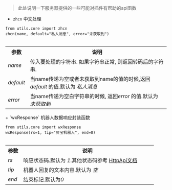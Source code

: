 > 此处说明一下服务器提供的一些可能对插件有帮助的api函数

+ `zhcn` 中文处理

<pre>
<code>from utils.core import zhcn
zhcn(name, default="私人消息", error="未获取到")
</code>
</pre>

<table border="0" cellspacing="0">
    <tr>
        <th>参数</th>
        <th style="min-width: 400px;">说明</th>
    </tr>
    <tr>
        <td><em>name</em></td>
        <td>传入要处理的字符串. 如果字符串正常, 则返回转码后的字符串.</td>
    </tr>
    <tr>
        <td><em>default</em></td>
        <td>当name传递为空或者未获取到name的值的时候,返回 <em>default</em> 的值.默认为 <em>私人消息</em></td>
    </tr>
    <tr>
        <td><em>error</em></td>
        <td>当name传递为空白字符串的时候, 返回<em>error</em> 的值.默认为 <em>未获取到</em></td>
    </tr>
</table>

<div style="margin-top: 10px;"></div>
+ `wxResponse` 机器人数据响应封装函数
<pre>
<code>from utils.core import wxResponse
wxResponse(rs=1, tip="贝宝机器人", end=0)
</code>
</pre>

<table border="0" cellspacing="0">
    <tr>
        <th>参数</th>
        <th style="min-width: 400px;">说明</th>
    </tr>
    <tr>
        <td><em>rs</em></td>
        <td>响应状态码.默认为 <em>1</em>.其他状态码参考 <a href="http://www.wqchat.com/apihelp_1.html">HttpApi文档</td>
    </tr>
    <tr>
        <td><em>tip</em></td>
        <td>机器人回复的文本内容.默认为 <em>空</em></td>
    </tr>
    <tr>
        <td><em>end</em></td>
        <td>结束标记.默认为<em>0</em></td>
    </tr>
</table>